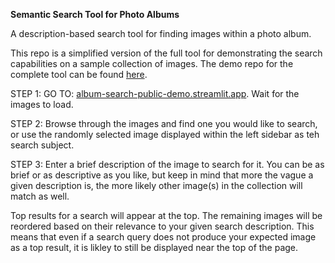 **Semantic Search Tool for Photo Albums**

A description-based search tool for finding images within a photo album.

This repo is a simplified version of the full tool for demonstrating the search capabilities on a sample collection of images. The demo repo for the complete tool can be found [here](https://github.com/cade-hutch/image_finder_demo).

STEP 1:
GO TO: [album-search-public-demo.streamlit.app](). Wait for the images to load.

STEP 2:
Browse through the images and find one you would like to search, or use the randomly selected image displayed within the left sidebar as teh search subject.

STEP 3:
Enter a brief description of the image to search for it. You can be as brief or as descriptive as you like, but keep in mind that more the vague a given description is, the more likely other image(s) in the collection will match as well.

Top results for a search will appear at the top. The remaining images will be reordered based on their relevance to your given search description. This means that even if a search query does not produce your expected image as a top result, it is likley to still be displayed near the top of the page.
